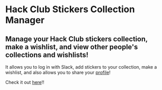 # Hack Club Stickers Collection Manager

## Manage your Hack Club stickers collection, make a wishlist, and view other people's collections and wishlists!

It allows you to log in with Slack, add stickers to your collection, make a wishlist, and also allows you to share your [profile](https://stickers.irtaza.xyz/u/Irtaza)!

Check it out [here](https://stickers.irtaza.xyz/)!!
